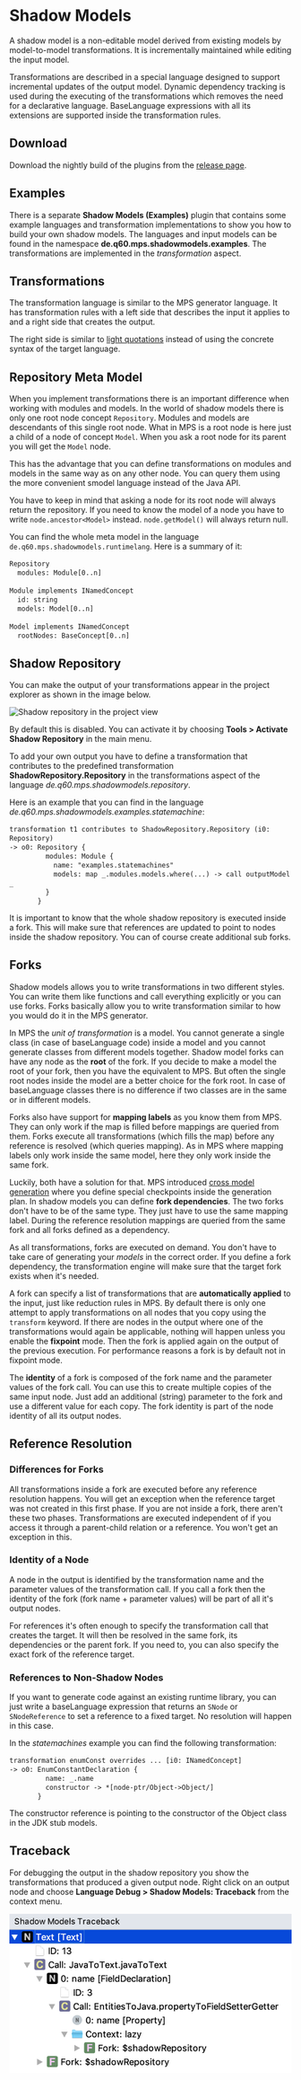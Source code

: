 # Shadow Models
A shadow model is a non-editable model derived from existing models by model-to-model transformations.
It is incrementally maintained while editing the input model.

Transformations are described in a special language designed to support incremental updates of the output model.
Dynamic dependency tracking is used during the executing of the transformations
which removes the need for a declarative language.
BaseLanguage expressions with all its extensions are supported inside the transformation rules.

## Download
Download the nightly build of the plugins from the [release page](https://github.com/JetBrains/MPS-extensions/releases).

## Examples
There is a separate **Shadow Models (Examples)** plugin that contains some example languages and transformation
implementations to show you how to build your own shadow models.
The languages and input models can be found in the namespace **de.q60.mps.shadowmodels.examples**.
The transformations are implemented in the *transformation* aspect.

## Transformations

The transformation language is similar to the MPS generator language.
It has transformation rules with a left side that describes the input it applies to and a
right side that creates the output.

The right side is similar to
[light quotations](https://confluence.jetbrains.com/display/MPSD20183/Quotations#Quotations-Lightquotations%28quotationbuilders%29)
instead of using the concrete syntax of the target language.

## Repository Meta Model

When you implement transformations there is an important difference when working with modules and models.
In the world of shadow models there is only one root node concept `Repository`.
Modules and models are descendants of this single root node.
What in MPS is a root node is here just a child of a node of concept `Model`.
When you ask a root node for its parent you will get the `Model` node.

This has the advantage that you can define transformations on modules and models in the same way as on any other node.
You can query them using the more convenient smodel language instead of the Java API.

You have to keep in mind that asking a node for its root node will always return the repository.
If you need to know the model of a node you have to write `node.ancestor<Model>` instead.
`node.getModel()` will always return null.

You can find the whole meta model in the language `de.q60.mps.shadowmodels.runtimelang`.
Here is a summary of it:

```
Repository
  modules: Module[0..n]
  
Module implements INamedConcept
  id: string
  models: Model[0..n]
  
Model implements INamedConcept
  rootNodes: BaseConcept[0..n]
```

## Shadow Repository

You can make the output of your transformations appear in the project explorer as shown in the image below.

![Shadow repository in the project view](shadowmodels/shadow-repository-project-view.png)

By default this is disabled.
You can activate it by choosing **Tools > Activate Shadow Repository** in the main menu.

To add your own output you have to define a transformation that contributes to the predefined transformation
**ShadowRepository.Repository** in the transformations aspect of the language *de.q60.mps.shadowmodels.repository*.

Here is an example that you can find in the language *de.q60.mps.shadowmodels.examples.statemachine*:
```
transformation t1 contributes to ShadowRepository.Repository (i0: Repository)
-> o0: Repository {
         modules: Module {
           name: "examples.statemachines" 
           models: map _.modules.models.where(...) -> call outputModel _  
         } 
       }
```

It is important to know that the whole shadow repository is executed inside a fork.
This will make sure that references are updated to point to nodes inside the shadow repository.
You can of course create additional sub forks.

## Forks

Shadow models allows you to write transformations in two different styles.
You can write them like functions and call everything explicitly or you can use forks.
Forks basically allow you to write transformation similar to how you would do it in the MPS generator.

In MPS the *unit of transformation* is a model.
You cannot generate a single class (in case of baseLanguage code) inside a model
and you cannot generate classes from different models together.
Shadow model forks can have any node as the **root** of the fork.
If you decide to make a model the root of your fork, then you have the equivalent to MPS.
But often the single root nodes inside the model are a better choice for the fork root.
In case of baseLanguage classes there is no difference if two classes
are in the same or in different models.

Forks also have support for **mapping labels** as you know them from MPS.
They can only work if the map is filled before mappings are queried from them.
Forks execute all transformations (which fills the map) before any reference is resolved (which queries mapping).
As in MPS where mapping labels only work inside the same model, here they only work inside the same fork.

Luckily, both have a solution for that.
MPS introduced [cross model generation](https://confluence.jetbrains.com/display/MPSD20183/Generator#Generator-Cross-modelgeneration)
where you define special checkpoints inside the generation plan.
In shadow models you can define **fork dependencies**. The two forks don't have to be of the same type.
They just have to use the same mapping label.
During the reference resolution mappings are queried from the same fork and all forks defined as a dependency.

As all transformations, forks are executed on demand.
You don't have to take care of generating your *models* in the correct order.
If you define a fork dependency, the transformation engine will make sure that the target fork exists when it's needed.

A fork can specify a list of transformations that are **automatically applied** to the input,
just like reduction rules in MPS.
By default there is only one attempt to apply transformations on all nodes that you copy using the `transform` keyword.
If there are nodes in the output where one of the transformations would again be applicable, nothing will happen unless 
you enable the **fixpoint** mode.
Then the fork is applied again on the output of the previous execution.
For performance reasons a fork is by default not in fixpoint mode.

The **identity** of a fork is composed of the fork name and the parameter values of the fork call.
You can use this to create multiple copies of the same input node.
Just add an additional (string) parameter to the fork and use a different value for each copy.
The fork identity is part of the node identity of all its output nodes.

## Reference Resolution

### Differences for Forks

All transformations inside a fork are executed before any reference resolution happens.
You will get an exception when the reference target was not created in this first phase.
If you are not inside a fork, there aren't these two phases.
Transformations are executed independent of if you access it through a parent-child relation or a reference.
You won't get an exception in this.

### Identity of a Node
A node in the output is identified by the transformation name and the parameter values of the transformation call. 
If you call a fork then the identity of the fork (fork name + parameter values) will be part of all it's output nodes.

For references it's often enough to specify the transformation call that creates the target.
It will then be resolved in the same fork, its dependencies or the parent fork.
If you need to, you can also specify the exact fork of the reference target. 

### References to Non-Shadow Nodes
If you want to generate code against an existing runtime library,
you can just write a baseLanguage expression that returns an `SNode` or `SNodeReference`
to set a reference to a fixed target.
No resolution will happen in this case.

In the *statemachines* example you can find the following transformation:
```
transformation enumConst overrides ... [i0: INamedConcept]
-> o0: EnumConstantDeclaration {
         name: _.name
         constructor -> *[node-ptr/Object->Object/]
       }
```
The constructor reference is pointing to the constructor of the Object class in the JDK stub models.

## Traceback

For debugging the output in the shadow repository you show the transformations that produced a given output node.
Right click on an output node and choose **Language Debug > Shadow Models: Traceback** from the context menu.

![Traceback View](shadowmodels/traceback-view.png)